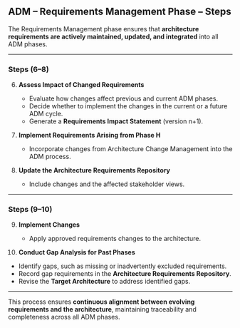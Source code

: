 ## **ADM – Requirements Management Phase – Steps**

The Requirements Management phase ensures that **architecture requirements are actively maintained, updated, and integrated** into all ADM phases.

---

### **Steps (6–8)**

6. **Assess Impact of Changed Requirements**

   * Evaluate how changes affect previous and current ADM phases.
   * Decide whether to implement the changes in the current or a future ADM cycle.
   * Generate a **Requirements Impact Statement** (version n+1).

7. **Implement Requirements Arising from Phase H**

   * Incorporate changes from Architecture Change Management into the ADM process.

8. **Update the Architecture Requirements Repository**

   * Include changes and the affected stakeholder views.

---

### **Steps (9–10)**

9. **Implement Changes**

   * Apply approved requirements changes to the architecture.

10. **Conduct Gap Analysis for Past Phases**

* Identify gaps, such as missing or inadvertently excluded requirements.
* Record gap requirements in the **Architecture Requirements Repository**.
* Revise the **Target Architecture** to address identified gaps.

---

This process ensures **continuous alignment between evolving requirements and the architecture**, maintaining traceability and completeness across all ADM phases.


